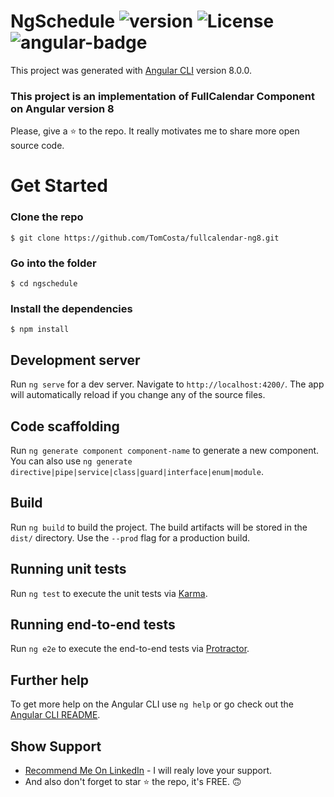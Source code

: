 # NgSchedule ![version][version-badge] ![License][license-badge] ![angular-badge][angular-badge]

This project was generated with [Angular CLI](https://github.com/angular/angular-cli) version 8.0.0.

### This project is an implementation of FullCalendar Component on Angular version 8

Please, give a ⭐ to the repo. It really motivates me to share more open source code.

# Get Started

### Clone the repo
```
$ git clone https://github.com/TomCosta/fullcalendar-ng8.git
```
### Go into the folder
```
$ cd ngschedule
```
### Install the dependencies
```
$ npm install
```

## Development server

Run `ng serve` for a dev server. Navigate to `http://localhost:4200/`. The app will automatically reload if you change any of the source files.

## Code scaffolding

Run `ng generate component component-name` to generate a new component. You can also use `ng generate directive|pipe|service|class|guard|interface|enum|module`.

## Build

Run `ng build` to build the project. The build artifacts will be stored in the `dist/` directory. Use the `--prod` flag for a production build.

## Running unit tests

Run `ng test` to execute the unit tests via [Karma](https://karma-runner.github.io).

## Running end-to-end tests

Run `ng e2e` to execute the end-to-end tests via [Protractor](http://www.protractortest.org/).

## Further help

To get more help on the Angular CLI use `ng help` or go check out the [Angular CLI README](https://github.com/angular/angular-cli/blob/master/README.md).

## Show Support
* [Recommend Me On LinkedIn](https://www.linkedin.com/in/costaeverton/) - I will realy love your support.
* And also don't forget to star ⭐ the repo, it's FREE. 🙃

[version-badge]: https://img.shields.io/badge/version-1.0.0-blue.svg
[license-badge]: https://img.shields.io/badge/license-MIT-blue.svg
[angular-badge]: https://img.shields.io/badge/version-Angular%208.0-blueviolet